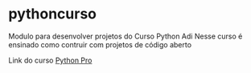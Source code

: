 # pythoncurso


Modulo para desenvolver projetos do Curso Python
Adi
Nesse curso é ensinado como contruir com projetos de código aberto


Link do curso [Python Pro](https://pythonpro.com.br/)



